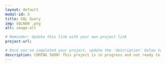 ```yaml
---
layout: default
modal-id: 3
title: SQL Query
img: SQLNEW .png
alt: image-alt

# Reminder: Update this link with your own project link
project-url: 

# Once you've completed your project, update the 'description' below to this one: Implemented various JOIN commands (inner, left, right, self, and cross) in MySQL, utilizing UNION and UNION ALL to efficiently combine and query data from multiple tables.
description: COMING SOON! This project is in progress and not ready to be published just yet. Please contact me if you'd like a sneak peek. Otherwise, stay tuned!
---
```

